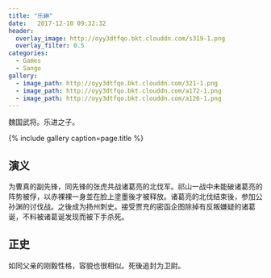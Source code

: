 ```yaml
---
title: "乐綝"
date:   2017-12-10 09:32:32
header:
  overlay_image: http://oyy3dtfqo.bkt.clouddn.com/s319-1.png
  overlay_filter: 0.5
categories:
  - Games
  - Sango
gallery:
  - image_path: http://oyy3dtfqo.bkt.clouddn.com/321-1.png
  - image_path: http://oyy3dtfqo.bkt.clouddn.com/a172-1.png
  - image_path: http://oyy3dtfqo.bkt.clouddn.com/a126-1.png
---
```


魏国武将。乐进之子。

{% include gallery caption=page.title %}

## 演义

为曹真的副先锋，同先锋的张虎共战诸葛亮的北伐军。祁山一战中未能破诸葛亮的阵势被俘，以赤裸裸一身並在脸上塗墨後才被释放。诸葛亮的北伐结束後，参加公孙渊的讨伐战。之後成为扬州刺史。接受贾充的密函企图除掉有反叛嫌疑的诸葛诞，不料被诸葛诞发现而被下手杀死。

## 正史

如同父亲的刚毅性格，容貌也很相似。死後追封为卫尉。